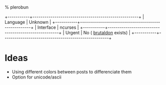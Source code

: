 % plerobun

+-----------+-----------------------------------------------------+
| Language  | Unknown                                             |
+-----------+-----------------------------------------------------+
| Interface | ncurses                                             |
+-----------+-----------------------------------------------------+
| Urgent    | No ( [brutaldon](https://brutaldon.online/) exists) |
+-----------+-----------------------------------------------------+

# Ideas

- Using different colors between posts to differenciate them
- Option for unicode/ascii
